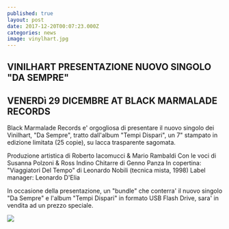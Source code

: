 ```yaml
---
published: true
layout: post
date: 2017-12-20T00:07:23.000Z
categories: news
image: vinylhart.jpg
---
```

## VINILHART PRESENTAZIONE NUOVO SINGOLO "DA SEMPRE"
## VENERDì 29 DICEMBRE AT BLACK MARMALADE RECORDS

Black Marmalade Records e' orgogliosa di presentare il nuovo singolo dei Vinilhart, "Da Sempre", tratto dall'album "Tempi Dispari", un 7" stampato in edizione limitata (25 copie), su lacca trasparente sagomata.

Produzione artistica di Roberto Iacomucci & Mario Rambaldi
Con le voci di Susanna Polzoni & Ross Indino
Chitarre di Genno Panza
In copertina: "Viaggiatori Del Tempo" di Leonardo Nobili (tecnica mista, 1998)
Label manager: Leonardo D'Elia

In occasione della presentazione, un "bundle" che conterra' il nuovo singolo "Da Sempre" e l'album "Tempi Dispari" in formato USB Flash Drive, sara' in vendita ad un prezzo speciale.

![]({{site.baseurl}}/http://i65.tinypic.com/2vvtiy9.jpg)
